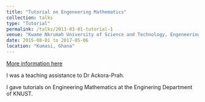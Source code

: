 ```yaml
---
title: "Tutorial on Engeneering Mathematics"
collection: talks
type: "Tutorial"
permalink: /talks/2013-03-01-tutorial-1
venue: "Kwame Nkrumah University of Science and Technology, Engeneering Department"
date: 2015-08-01 to 2017-05-06
location: "Kumasi, Ghana"
---
```


[More information here](https://coe.knust.edu.gh/)

I was a teaching assistance to Dr Ackora-Prah. 

I gave tutorials on Engineering Mathematics at the Enginering Department of KNUST.
